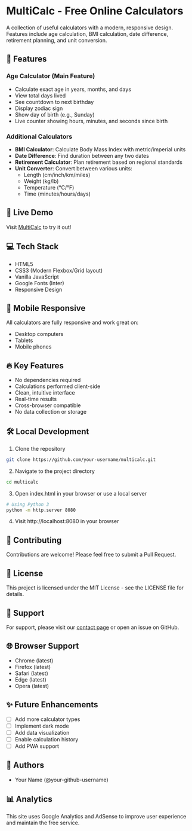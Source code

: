 # MultiCalc - Free Online Calculators

A collection of useful calculators with a modern, responsive design. Features include age calculation, BMI calculation, date difference, retirement planning, and unit conversion.

## 🌟 Features

### Age Calculator (Main Feature)
- Calculate exact age in years, months, and days
- View total days lived
- See countdown to next birthday
- Display zodiac sign
- Show day of birth (e.g., Sunday)
- Live counter showing hours, minutes, and seconds since birth

### Additional Calculators
- **BMI Calculator**: Calculate Body Mass Index with metric/imperial units
- **Date Difference**: Find duration between any two dates
- **Retirement Calculator**: Plan retirement based on regional standards
- **Unit Converter**: Convert between various units:
  - Length (cm/inch/km/miles)
  - Weight (kg/lb)
  - Temperature (°C/°F)
  - Time (minutes/hours/days)

## 🚀 Live Demo
Visit [MultiCalc](https://your-github-username.github.io/multicac) to try it out!

## 💻 Tech Stack
- HTML5
- CSS3 (Modern Flexbox/Grid layout)
- Vanilla JavaScript
- Google Fonts (Inter)
- Responsive Design

## 📱 Mobile Responsive
All calculators are fully responsive and work great on:
- Desktop computers
- Tablets
- Mobile phones

## 🔥 Key Features
- No dependencies required
- Calculations performed client-side
- Clean, intuitive interface
- Real-time results
- Cross-browser compatible
- No data collection or storage

## 🛠️ Local Development
1. Clone the repository
```bash
git clone https://github.com/your-username/multicalc.git
```

2. Navigate to the project directory
```bash
cd multicalc
```

3. Open index.html in your browser or use a local server
```bash
# Using Python 3
python -m http.server 8080
```

4. Visit http://localhost:8080 in your browser

## 📝 Contributing
Contributions are welcome! Please feel free to submit a Pull Request.

## 📄 License
This project is licensed under the MIT License - see the LICENSE file for details.

## 🤝 Support
For support, please visit our [contact page](contact.html) or open an issue on GitHub.

## 🌐 Browser Support
- Chrome (latest)
- Firefox (latest)
- Safari (latest)
- Edge (latest)
- Opera (latest)

## ✨ Future Enhancements
- [ ] Add more calculator types
- [ ] Implement dark mode
- [ ] Add data visualization
- [ ] Enable calculation history
- [ ] Add PWA support

## 👥 Authors
- Your Name (@your-github-username)

## 📊 Analytics
This site uses Google Analytics and AdSense to improve user experience and maintain the free service.